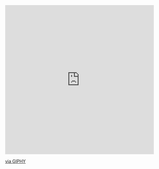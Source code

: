 <iframe src="https://giphy.com/embed/RuAfbvHRqTRJvfQo9a" width="480" height="480" frameBorder="0" class="giphy-embed" allowFullScreen></iframe><p><a href="https://giphy.com/gifs/solar-system-css-RuAfbvHRqTRJvfQo9a">via GIPHY</a></p>
